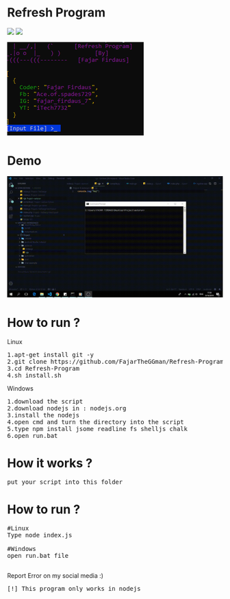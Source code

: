 # Refresh Program

![](https://img.shields.io/badge/Version-1.0-lime) ![](https://img.shields.io/badge/Copyright-2019-red)

![](https://github.com/FajarTheGGman/Refresh-Program/blob/master/.media/ss.PNG)

# Demo

![](https://github.com/FajarTheGGman/Refresh-Program/blob/master/.media/ss.gif)



# How to run ?

<P>Linux</p>
<pre>
1.apt-get install git -y
2.git clone https://github.com/FajarTheGGman/Refresh-Program
3.cd Refresh-Program
4.sh install.sh
</pre>

<p>Windows</p>
<pre>
1.download the script
2.download nodejs in : nodejs.org
3.install the nodejs
4.open cmd and turn the directory into the script
5.type npm install jsome readline fs shelljs chalk
6.open run.bat
</pre>

# How it works ? 

<pre>
put your script into this folder
</pre>

# How to run ?

<pre>
#Linux
Type node index.js

#Windows
open run.bat file

</pre>

</pre>
Report Error on my social media :)
</pre>

<pre>
[!] This program only works in nodejs 
</pre>
